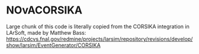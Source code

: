 # NOvACORSIKA

Large chunk of this code is literally copied from the CORSIKA integration in LArSoft, made by Matthew Bass: https://cdcvs.fnal.gov/redmine/projects/larsim/repository/revisions/develop/show/larsim/EventGenerator/CORSIKA
